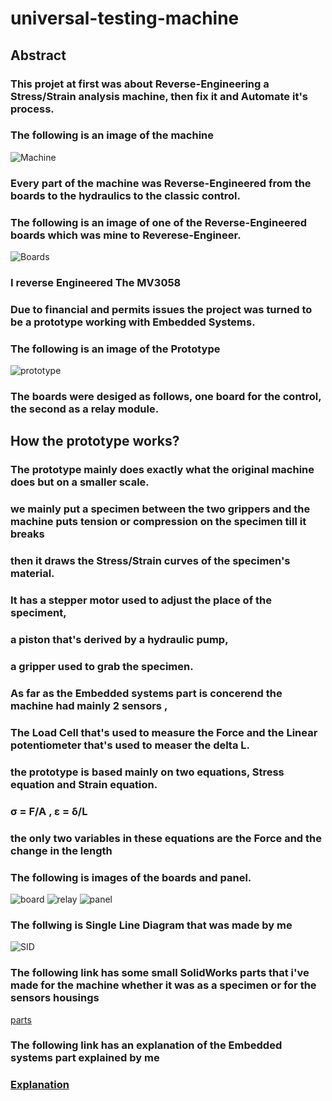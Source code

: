 # universal-testing-machine

## **Abstract**
### This projet at first was about Reverse-Engineering a Stress/Strain analysis machine, then fix it and Automate it's process.
### The following is an image of the machine 
![Machine](https://github.com/ENG-MohamedEssam/universal-testing-machine/blob/main/images/machine.jpeg)

### Every part of the machine was Reverse-Engineered from the boards to the hydraulics to the classic control.
### The following is an image of one of the Reverse-Engineered boards which was mine to Reverese-Engineer.
![Boards]()
### I reverse Engineered The MV3058

### Due to financial and permits issues the project was turned to be a prototype working with Embedded Systems.

### The following is an image of the Prototype
![prototype](https://github.com/ENG-MohamedEssam/universal-testing-machine/blob/main/images/prototype.jpg)

### The boards were desiged as follows, one board for the control, the second as a relay module. 

## **How the prototype works?**
 
### The prototype mainly does exactly what the original machine does but on a smaller scale.
### we mainly put a specimen between the two grippers and the machine puts tension or compression on the specimen till it breaks 
### then it draws the Stress/Strain curves of the specimen's material.
### It has a stepper motor used to adjust the place of the speciment, 
### a piston that's derived by a hydraulic pump, 
### a gripper used to grab the specimen.
### As far as the Embedded systems part is concerend the machine had mainly 2 sensors ,
### The Load Cell that's used to measure the Force and the Linear potentiometer that's used to measer the delta L.
### the prototype is based mainly on two equations, Stress equation and Strain equation.
### σ = F/A   ,    ε = δ/L  
### the only two variables in these equations are the Force and the change in the length 

### The following is images of the boards and panel.
![board](https://github.com/ENG-MohamedEssam/universal-testing-machine/blob/main/images/stm.png)
![relay](https://github.com/ENG-MohamedEssam/universal-testing-machine/blob/main/images/relay.png)
![panel](https://github.com/ENG-MohamedEssam/universal-testing-machine/blob/main/images/panel.jpeg)

### The follwing is Single Line Diagram that was made by me 
![SID](https://github.com/ENG-MohamedEssam/universal-testing-machine/blob/main/images/sid.png)

### The following link has some small SolidWorks parts that i've made for the machine whether it was as a specimen or for the sensors housings 
[parts]()

### The following link has an explanation of the Embedded systems part explained by me 
### [Explanation](https://drive.google.com/file/d/1bGaOVOjb-tQGSpPLI7ITkfYBf-VQDN8E/view)